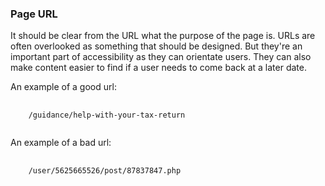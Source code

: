 ### Page URL

It should be clear from the URL what the purpose of the page is. URLs are often overlooked as something that should be designed. But they're an important part of accessibility as they can orientate users. They can also make content easier to find if a user needs to come back at a later date.

An example of a good url:
<pre>
  <code class="text">
    /guidance/help-with-your-tax-return
  </code>
</pre>
An example of a bad url: 
<pre>
  <code class="text">
    /user/5625665526/post/87837847.php
  </code>
</pre>
